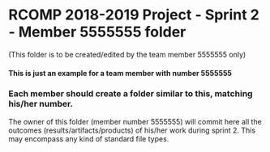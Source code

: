 RCOMP 2018-2019 Project - Sprint 2 - Member 5555555 folder
===========================================
(This folder is to be created/edited by the team member 5555555 only)

#### This is just an example for a team member with number 5555555 ####
### Each member should create a folder similar to this, matching his/her number. ###
The owner of this folder (member number 5555555) will commit here all the outcomes (results/artifacts/products)		       of his/her work during sprint 2. This may encompass any kind of standard file types.
